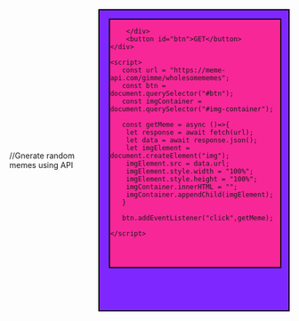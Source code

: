 //Gnerate random memes using API
<!DOCTYPE html>
<html lang="en">
<head>
    <meta charset="UTF-8">
    <meta name="viewport" content="width=device-width, initial-scale=1.0">
    <title>Document</title>
</head>
<style>
    *{
        margin: 0;
        padding: 0;
    }
    .container{
        height: 510px;
        padding:15px 17px;
        width:450px;
        background-color: #7F27FF;
        border: 2px solid black;
    }
    #btn{
        width: 100%;
        padding:18px 25px;
        border: 0;
        font-weight: 600;
        font-size: 17px;
        background-color: #EBF400;
        border-bottom:5px solid #F57D1F;
border-radius: 4px;
        margin-top:10px;
    }
    body{
        min-height: 100vh;
        display: flex;
        justify-content: center;
        align-items: center;
        
    }
    #img-container{
        width: 100%;
        background-color:#F72798;
        height:445px;
        border:2px solid black;

    }
</style>
<body>
    <div class="container">
        <div id="img-container">

        </div>
        <button id="btn">GET</button>
    </div>
    
    <script>
       const url = "https://meme-api.com/gimme/wholesomememes";
       const btn = document.querySelector("#btn");
       const imgContainer = document.querySelector("#img-container");

       const getMeme = async ()=>{
        let response = await fetch(url);
        let data = await response.json();
        let imgElement = document.createElement("img");
        imgElement.src = data.url;
        imgElement.style.width = "100%";
        imgElement.style.height = "100%";
        imgContainer.innerHTML = "";
        imgContainer.appendChild(imgElement);
       }

       btn.addEventListener("click",getMeme);
     
    </script>
</body>
</html>
